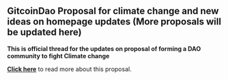 ## GitcoinDao Proposal for climate change and new ideas on homepage updates (More proposals will be updated here)

<b>This is official thread for the updates on proposal of forming a DAO community to fight Climate change</b>

<b>[Click here](https://gov.gitcoin.co/t/request-for-proposal-gitcoindao-for-climate-change/8166)</b> to read more about this proposal.
